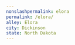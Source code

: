 ```yaml
---
﻿nonslashpermalink: elora
permalink: /elora/
alley: Elora
city: Dickinson
state: North Dakota
---
```

